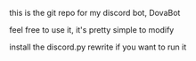 
this is the git repo for my discord bot, DovaBot


feel free to use it, it's pretty simple to modify


install the discord.py rewrite if you want to run it
